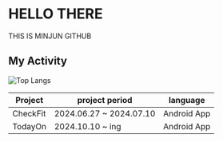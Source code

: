 # HELLO THERE 
THIS IS MINJUN GITHUB

## My Activity

![Top Langs](https://github-readme-stats.vercel.app/api/top-langs/?username=itsminjunkim&layout=compact)

| Project | project period | language |
|------|---|---|
| CheckFit | 2024.06.27 ~ 2024.07.10 | Android App |
| TodayOn | 2024.10.10 ~ ing |Android App|
